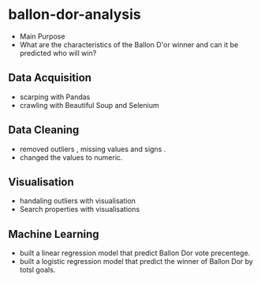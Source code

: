 # ballon-dor-analysis
* Main Purpose
* What are the characteristics of the Ballon D'or winner and can it be predicted who will win?

## Data Acquisition
* scarping with Pandas
* crawling with Beautiful Soup and Selenium

## Data Cleaning
* removed outliers , missing values and signs .
* changed the values to numeric.

## Visualisation
* handaling outliers with visualisation
* Search properties with visualisations

## Machine Learning
* built a linear regression model that predict Ballon Dor vote precentege.
* built a logistic regression model that predict the winner of Ballon Dor by totsl goals.
